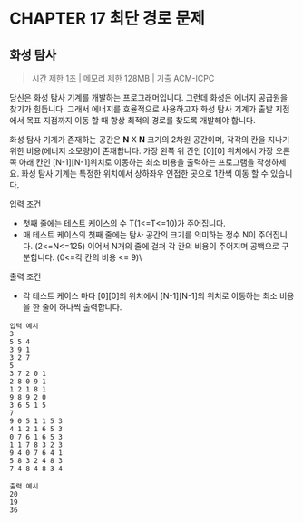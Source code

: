 # CHAPTER 17 최단 경로 문제
## 화성 탐사

> 시간 제한 1초 | 메모리 제한 128MB | 기출 ACM-ICPC

당신은 화성 탐사 기계를 개발하는 프로그래머입니다. 그런데 화성은 에너지 공급원을 찾기가 힘듭니다. 그래서 에너지를 효율적으로 사용하고자 화성 탐사 기계가 출발 지점에서 목표 지점까지
이동 할 때 항상 최적의 경로를 찾도록 개발해야 합니다.

화성 탐사 기계가 존재하는 공간은 **N** X **N** 크기의 2차원 공간이며, 각각의 칸을 지나기 위한 비용(에너지 소모량)이 존재합니다.
가장 왼쪽 위 칸인 [0][0] 위치에서 가장 오른쪽 아래 칸인 [N-1][N-1]위치로 이동하는 최소 비용을 출력하는 프로그램을 작성하세요.
화성 탐사 기계는 특정한 위치에서 상하좌우 인접한 곳으로 1칸씩 이동 할 수 있습니다.

입력 조건
- 첫째 줄에는 테스트 케이스의 수 T(1<=T<=10)가 주어집니다.
- 매 테스트 케이스의 첫째 줄에는 탐사 공간의 크기를 의미하는 정수 N이 주어집니다. (2<=N<=125)
이어서 N개의 줄에 걸쳐 각 칸의 비용이 주어지며 공백으로 구분합니다. (0<=각 칸의 비용 <= 9)\

출력 조건
- 각 테스트 케이스 마다 [0][0]의 위치에서 [N-1][N-1]의 위치로 이동하는 최소 비용을 한 줄에 하나씩 출력합니다.

```
입력 예시                                                                  
3
5 5 4
3 9 1
3 2 7    
5
3 7 2 0 1
2 8 0 9 1
1 2 1 8 1
9 8 9 2 0
3 6 5 1 5
7
9 0 5 1 1 5 3
4 1 2 1 6 5 3
0 7 6 1 6 5 3
1 1 7 8 3 2 3
9 4 0 7 6 4 1   
5 8 3 2 4 8 3     
7 4 8 4 8 3 4  
```

```
출력 예시
20 
19 
36
```

